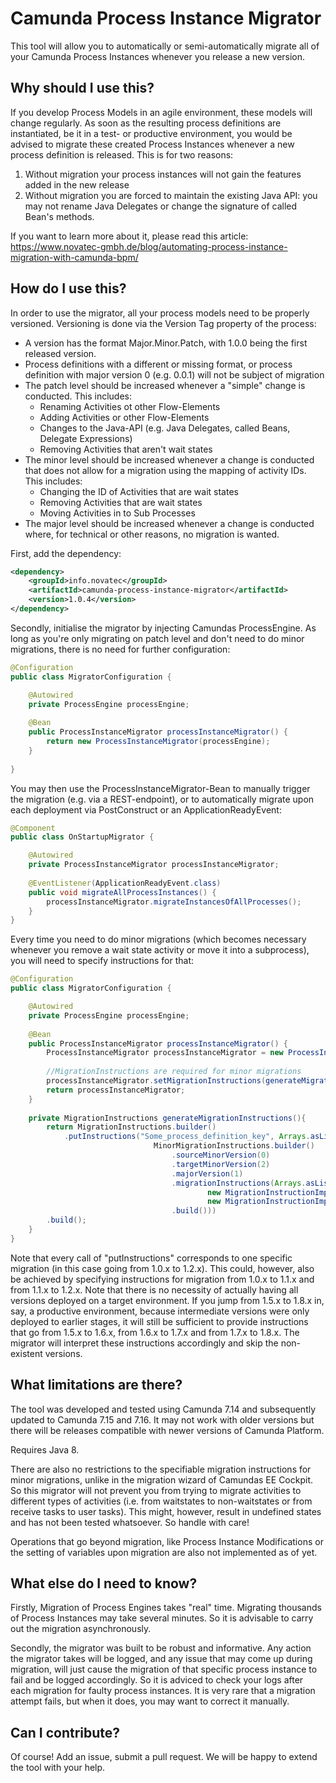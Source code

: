 # Camunda Process Instance Migrator

This tool will allow you to automatically or semi-automatically migrate all of your Camunda Process Instances whenever you release a new version.

## Why should I use this?

If you develop Process Models in an agile environment, these models will change regularly. As soon as the resulting process definitions are instantiated, be it in a test- or productive environment, you would be advised to migrate these created Process Instances whenever a new process definition is released. 
This is for two reasons:
1. Without migration your process instances will not gain the features added in the new release
2. Without migration you are forced to maintain the existing Java API: you may not rename Java Delegates or change the signature of called Bean's methods. 

If you want to learn more about it, please read this article: https://www.novatec-gmbh.de/blog/automating-process-instance-migration-with-camunda-bpm/

## How do I use this?

In order to use the migrator, all your process models need to be properly versioned. Versioning is done via the Version Tag property of the process:
* A version has the format Major.Minor.Patch, with 1.0.0 being the first released version.
* Process definitions with a different or missing format, or process definition with major version 0 (e.g. 0.0.1) will not be subject of migration
* The patch level should be increased whenever a "simple" change is conducted. This includes:
    * Renaming Activities ot other Flow-Elements
    * Adding Activities or other Flow-Elements
    * Changes to the Java-API (e.g. Java Delegates, called Beans, Delegate Expressions)
    * Removing Activities that aren't wait states
* The minor level should be increased whenever a change is conducted that does not allow for a migration using the mapping of activity IDs. This includes:
    * Changing the ID of Activities that are wait states
    * Removing Activities that are wait states
    * Moving Activities in to Sub Processes
* The major level should be increased whenever a change is conducted where, for technical or other reasons, no migration is wanted.

First, add the dependency:

```xml
<dependency>
    <groupId>info.novatec</groupId>
    <artifactId>camunda-process-instance-migrator</artifactId>
    <version>1.0.4</version>
</dependency>
```
Secondly, initialise the migrator by injecting Camundas ProcessEngine. As long as you're only migrating on patch level and don't need to do minor migrations, there is no need for further configuration:

```java
@Configuration
public class MigratorConfiguration {

    @Autowired
    private ProcessEngine processEngine;
    
    @Bean
    public ProcessInstanceMigrator processInstanceMigrator() {
        return new ProcessInstanceMigrator(processEngine);
    }
        
}
```
You may then use the ProcessInstanceMigrator-Bean to manually trigger the migration (e.g. via a REST-endpoint), or to automatically migrate upon each deployment via PostConstruct or an ApplicationReadyEvent:

```java
@Component
public class OnStartupMigrator {

    @Autowired
    private ProcessInstanceMigrator processInstanceMigrator;
    
    @EventListener(ApplicationReadyEvent.class)
    public void migrateAllProcessInstances() {
        processInstanceMigrator.migrateInstancesOfAllProcesses();
    }
}
```

Every time you need to do minor migrations (which becomes necessary whenever you remove a wait state activity or move it into a subprocess), you will need to specify instructions for that:

```java
@Configuration
public class MigratorConfiguration {

    @Autowired
    private ProcessEngine processEngine;
    
    @Bean
    public ProcessInstanceMigrator processInstanceMigrator() {
        ProcessInstanceMigrator processInstanceMigrator = new ProcessInstanceMigrator(processEngine);
        
        //MigrationInstructions are required for minor migrations
        processInstanceMigrator.setMigrationInstructions(generateMigrationInstructions());
        return processInstanceMigrator;
    }
    
    private MigrationInstructions generateMigrationInstructions(){
        return MigrationInstructions.builder()
            .putInstructions("Some_process_definition_key", Arrays.asList(
								MinorMigrationInstructions.builder()
					        		.sourceMinorVersion(0)
					        		.targetMinorVersion(2)					        		
					        		.majorVersion(1)
					        		.migrationInstructions(Arrays.asList(
					        				new MigrationInstructionImpl("UserTask1", "UserTask3"), 
					        				new MigrationInstructionImpl("UserTask2", "UserTask3")))
					        		.build()))
        .build();
    }
}
```
Note that every call of "putInstructions" corresponds to one specific migration (in this case going from 1.0.x to 1.2.x). This could, however, also be achieved by specifying instructions for migration from 1.0.x to 1.1.x and from 1.1.x to 1.2.x.
Note that there is no necessity of actually having all versions deployed on a target environment. If you jump from 1.5.x to 1.8.x in, say, a productive environment, because intermediate versions were only deployed to earlier stages, it will still be sufficient to provide instructions that go from 1.5.x to 1.6.x, from 1.6.x to 1.7.x and from 1.7.x to 1.8.x. The migrator will interpret these instructions accordingly and skip the non-existent versions.

## What limitations are there?

The tool was developed and tested using Camunda 7.14 and subsequently updated to Camunda 7.15 and 7.16. It may not work with older versions but there will be releases compatible with newer versions of Camunda Platform.

Requires Java 8.

There are also no restrictions to the specifiable migration instructions for minor migrations, unlike in the migration wizard of Camundas EE Cockpit. So this migrator will not prevent you from trying to migrate activities to different types of activities (i.e. from waitstates to non-waitstates or from receive tasks to user tasks). This might, however, result in undefined states and has not been tested whatsoever. So handle with care!

Operations that go beyond migration, like Process Instance Modifications or the setting of variables upon migration are also not implemented as of yet.

## What else do I need to know?

Firstly, Migration of Process Engines takes "real" time. Migrating thousands of Process Instances may take several minutes. So it is advisable to carry out the migration asynchronously.

Secondly, the migrator was built to be robust and informative. Any action the migrator takes will be logged, and any issue that may come up during migration, will just cause the migration of that specific process instance to fail and be logged accordingly. So it is adviced to check your logs after each migration for faulty process instances. It is very rare that a migration attempt fails, but when it does, you may want to correct it manually.

## Can I contribute?

Of course! Add an issue, submit a pull request. We will be happy to extend the tool with your help.